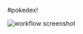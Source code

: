 #pokedex!

<img src="https://user-images.githubusercontent.com/74790499/107747885-0bfa9880-6ccd-11eb-89c5-adb4eb65d881.jpg"
alt="workflow screenshot" />